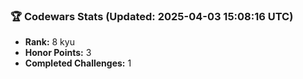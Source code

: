 ### 🏆 Codewars Stats (Updated: 2025-04-03 15:08:16 UTC)

- **Rank:** 8 kyu
- **Honor Points:** 3
- **Completed Challenges:** 1
